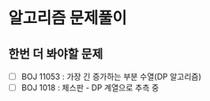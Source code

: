 # 알고리즘 문제풀이

## 한번 더 봐야할 문제
- [ ] BOJ 11053 : 가장 긴 증가하는 부분 수열(DP 알고리즘)
- [ ] BOJ 1018 : 체스판 - DP 계열으로 추측 중